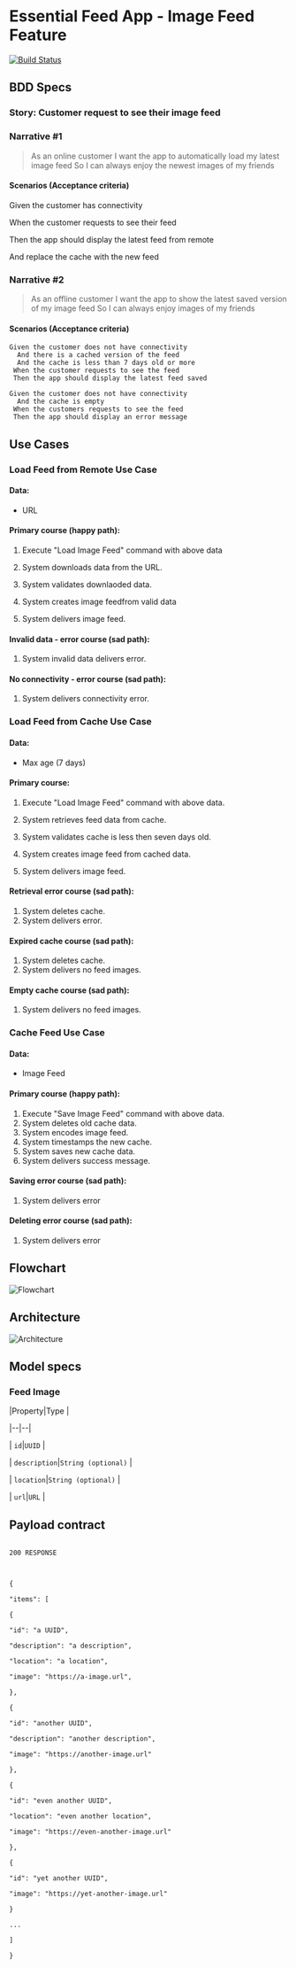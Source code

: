 
  

# Essential Feed App - Image Feed Feature
[![Build Status](https://app.travis-ci.com/sebspi/essential-feed-case-study.svg?branch=main)](https://app.travis-ci.com/sebspi/essential-feed-case-study)
  

## BDD Specs

  

### Story: Customer request to see their image feed

  

### Narrative #1

> As an online customer I want the app to automatically load my latest image feed So I can always enjoy the newest images of my friends

#### Scenarios (Acceptance criteria)

  

Given the customer has connectivity

When the customer requests to see their feed

Then the app should display the latest feed from remote

And replace the cache with the new feed

### Narrative #2

> As an offline customer I want the app to show the latest saved version of my image feed So I can always enjoy images of my friends

#### Scenarios (Acceptance criteria)

  
```
Given the customer does not have connectivity
  And there is a cached version of the feed
  And the cache is less than 7 days old or more
 When the customer requests to see the feed
 Then the app should display the latest feed saved

Given the customer does not have connectivity
  And the cache is empty
 When the customers requests to see the feed
 Then the app should display an error message
```

## Use Cases

### Load Feed from Remote Use Case

#### Data:

- URL

  

#### Primary course (happy path):

1. Execute "Load Image Feed" command with above data

2. System downloads data from the URL.

3. System validates downlaoded data.

4. System creates image feedfrom valid data

5. System delivers image feed.

  

#### Invalid data - error course (sad path):

1. System invalid data delivers error.

  

#### No connectivity - error course (sad path):

1. System delivers connectivity error.


  

### Load Feed from Cache Use Case

#### Data:

- Max age (7 days)

  

#### Primary course:

1. Execute "Load Image Feed" command with above data.

2. System retrieves feed data from cache.

3. System validates cache is less then seven days old.

4. System creates image feed from cached data.

5. System delivers image feed.

#### Retrieval error course (sad path):
1. System deletes cache.
2. System delivers error.

#### Expired cache course (sad path):

1. System deletes cache.
2. System delivers no feed images.

#### Empty cache course (sad path):

1. System delivers no feed images.

  

### Cache Feed Use Case

#### Data:
- Image Feed

#### Primary course (happy path):
1. Execute "Save Image Feed" command with above data.
2. System deletes old cache data.
3. System encodes image feed.
4. System timestamps the new cache.
5. System saves new cache data.
6. System delivers success message.

#### Saving error course (sad path):
1. System delivers error

#### Deleting error course (sad path):
1. System delivers error

## Flowchart

![Flowchart](flowchart.png)

  

## Architecture

![Architecture](architecture.png)

  

## Model specs
### Feed Image

|Property|Type |

|--|--|

| `id`|`UUID` |

| `description`|`String (optional)` |

| `location`|`String (optional)` |

| `url`|`URL` |

  

## Payload contract

```GET /feed

200 RESPONSE

  

{

"items": [

{

"id": "a UUID",

"description": "a description",

"location": "a location",

"image": "https://a-image.url",

},

{

"id": "another UUID",

"description": "another description",

"image": "https://another-image.url"

},

{

"id": "even another UUID",

"location": "even another location",

"image": "https://even-another-image.url"

},

{

"id": "yet another UUID",

"image": "https://yet-another-image.url"

}

...

]

}

```
